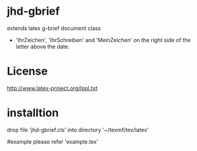 # jhd-gbrief
extends latex g-brief doc­u­ment class
- 'IhrZeichen', 'IhrSchreiben' and 'MeinZeichen' on the right side of the letter above the date.

# License
http://www.latex-project.org/lppl.txt

# installtion
drop file 'jhd-gbrief.cls' into directory '~/texmf/tex/latex'

#example
please refer 'example.tex'
